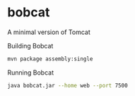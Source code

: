# bobcat
A minimal version of Tomcat

Building Bobcat
```bash
mvn package assembly:single
```

Running Bobcat

```bash
java bobcat.jar --home web --port 7500
```

